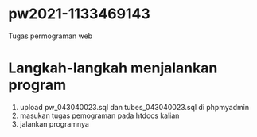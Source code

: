 # pw2021-1133469143
Tugas permograman web 

# Langkah-langkah menjalankan program
1. upload pw_043040023.sql dan tubes_043040023.sql di phpmyadmin
2. masukan tugas pemograman pada htdocs kalian
3. jalankan programnya
